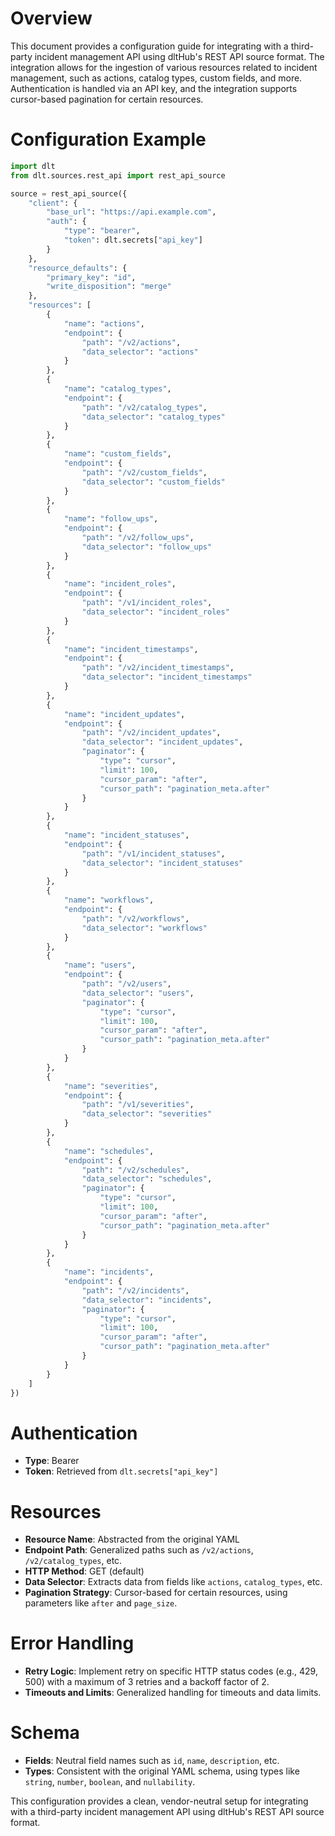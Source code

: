# Overview

This document provides a configuration guide for integrating with a third-party incident management API using dltHub's REST API source format. The integration allows for the ingestion of various resources related to incident management, such as actions, catalog types, custom fields, and more. Authentication is handled via an API key, and the integration supports cursor-based pagination for certain resources.

# Configuration Example

```python
import dlt
from dlt.sources.rest_api import rest_api_source

source = rest_api_source({
    "client": {
        "base_url": "https://api.example.com",
        "auth": {
            "type": "bearer",
            "token": dlt.secrets["api_key"]
        }
    },
    "resource_defaults": {
        "primary_key": "id",
        "write_disposition": "merge"
    },
    "resources": [
        {
            "name": "actions",
            "endpoint": {
                "path": "/v2/actions",
                "data_selector": "actions"
            }
        },
        {
            "name": "catalog_types",
            "endpoint": {
                "path": "/v2/catalog_types",
                "data_selector": "catalog_types"
            }
        },
        {
            "name": "custom_fields",
            "endpoint": {
                "path": "/v2/custom_fields",
                "data_selector": "custom_fields"
            }
        },
        {
            "name": "follow_ups",
            "endpoint": {
                "path": "/v2/follow_ups",
                "data_selector": "follow_ups"
            }
        },
        {
            "name": "incident_roles",
            "endpoint": {
                "path": "/v1/incident_roles",
                "data_selector": "incident_roles"
            }
        },
        {
            "name": "incident_timestamps",
            "endpoint": {
                "path": "/v2/incident_timestamps",
                "data_selector": "incident_timestamps"
            }
        },
        {
            "name": "incident_updates",
            "endpoint": {
                "path": "/v2/incident_updates",
                "data_selector": "incident_updates",
                "paginator": {
                    "type": "cursor",
                    "limit": 100,
                    "cursor_param": "after",
                    "cursor_path": "pagination_meta.after"
                }
            }
        },
        {
            "name": "incident_statuses",
            "endpoint": {
                "path": "/v1/incident_statuses",
                "data_selector": "incident_statuses"
            }
        },
        {
            "name": "workflows",
            "endpoint": {
                "path": "/v2/workflows",
                "data_selector": "workflows"
            }
        },
        {
            "name": "users",
            "endpoint": {
                "path": "/v2/users",
                "data_selector": "users",
                "paginator": {
                    "type": "cursor",
                    "limit": 100,
                    "cursor_param": "after",
                    "cursor_path": "pagination_meta.after"
                }
            }
        },
        {
            "name": "severities",
            "endpoint": {
                "path": "/v1/severities",
                "data_selector": "severities"
            }
        },
        {
            "name": "schedules",
            "endpoint": {
                "path": "/v2/schedules",
                "data_selector": "schedules",
                "paginator": {
                    "type": "cursor",
                    "limit": 100,
                    "cursor_param": "after",
                    "cursor_path": "pagination_meta.after"
                }
            }
        },
        {
            "name": "incidents",
            "endpoint": {
                "path": "/v2/incidents",
                "data_selector": "incidents",
                "paginator": {
                    "type": "cursor",
                    "limit": 100,
                    "cursor_param": "after",
                    "cursor_path": "pagination_meta.after"
                }
            }
        }
    ]
})
```

# Authentication

- **Type**: Bearer
- **Token**: Retrieved from `dlt.secrets["api_key"]`

# Resources

- **Resource Name**: Abstracted from the original YAML
- **Endpoint Path**: Generalized paths such as `/v2/actions`, `/v2/catalog_types`, etc.
- **HTTP Method**: GET (default)
- **Data Selector**: Extracts data from fields like `actions`, `catalog_types`, etc.
- **Pagination Strategy**: Cursor-based for certain resources, using parameters like `after` and `page_size`.

# Error Handling

- **Retry Logic**: Implement retry on specific HTTP status codes (e.g., 429, 500) with a maximum of 3 retries and a backoff factor of 2.
- **Timeouts and Limits**: Generalized handling for timeouts and data limits.

# Schema

- **Fields**: Neutral field names such as `id`, `name`, `description`, etc.
- **Types**: Consistent with the original YAML schema, using types like `string`, `number`, `boolean`, and `nullability`.

This configuration provides a clean, vendor-neutral setup for integrating with a third-party incident management API using dltHub's REST API source format.